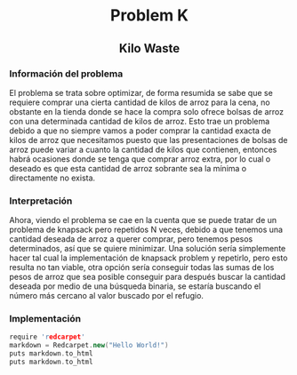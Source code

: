 <h1 align="center">Problem K</h1>
<h2 align="center">Kilo Waste</h2>

<p>
  <h3>Información del problema</h3>
  El problema se trata sobre optimizar, de forma resumida se sabe que se requiere comprar una cierta cantidad de kilos de arroz para la cena, no obstante en la tienda 
  donde se hace la compra solo ofrece bolsas de arroz con una determinada cantidad de kilos de arroz. Esto trae un problema debido a que no siempre vamos a poder comprar
  la cantidad exacta de kilos de arroz que necesitamos puesto que las presentaciones de bolsas de arroz puede variar a cuanto la cantidad de kilos que contienen, entonces
  habrá ocasiones donde se tenga que comprar arroz extra, por lo cual o deseado es que esta cantidad de arroz sobrante sea la mínima o directamente no exista.
  
  <h3>Interpretación</h3>
  Ahora, viendo el problema se cae en la cuenta que se puede tratar de un problema de knapsack pero repetidos N veces, debido a que tenemos una cantidad deseada de arroz
  a querer comprar, pero tenemos pesos determinados, así que se quiere minimizar. 
  Una solución sería simplemente hacer tal cual la implementación de knapsack problem y repetirlo, pero esto resulta no tan viable, otra opción sería conseguir todas 
  las sumas de los pesos de arroz que sea posible conseguir para después buscar la cantidad deseada por medio de una búsqueda binaria, se estaría buscando el número
  más cercano al valor buscado por el refugio.
</p>



### Implementación

```c++
require 'redcarpet'
markdown = Redcarpet.new("Hello World!")
puts markdown.to_html
puts markdown.to_html
```
